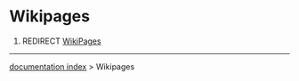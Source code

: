 # Wikipages
1.  REDIRECT [WikiPages](WikiPages.md)

---
[documentation index](../README.md) > Wikipages
